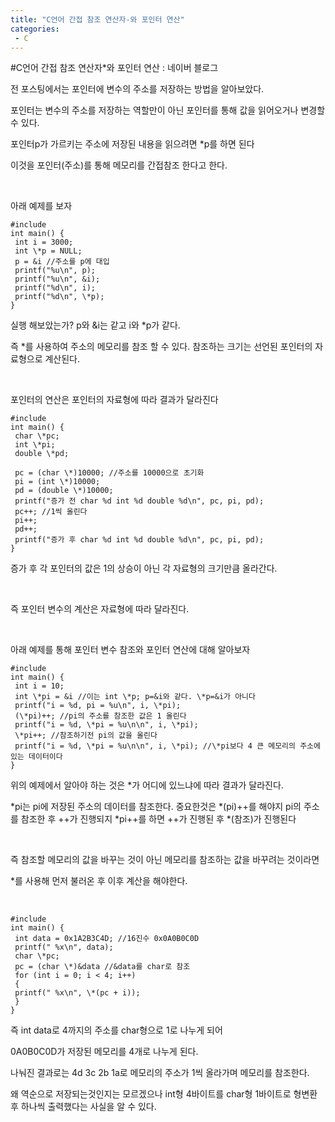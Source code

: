 ```yaml
---
title: "C언어 간접 참조 연산자-와 포인터 연산"
categories:
 - C
---
```

#C언어 간접 참조 연산자\*와 포인터 연산 : 네이버 블로그







전 포스팅에서는 포인터에 변수의 주소를 저장하는 방법을 알아보았다.

포인터는 변수의 주소를 저장하는 역할만이 아닌 포인터를 통해 값을 읽어오거나 변경할 수 있다.

포인터p가 가르키는 주소에 저장된 내용을 읽으려면 \*p를 하면 된다

이것을 포인터(주소)를 통해 메모리를 간접참조 한다고 한다.

​

아래 예제를 보자




 




```
#include 
int main() {
 int i = 3000;
 int \*p = NULL;
 p = &i //주소를 p에 대입
 printf("%u\n", p);
 printf("%u\n", &i);
 printf("%d\n", i);
 printf("%d\n", \*p);
}
```





 


실행 해보았는가? p와 &i는 같고 i와 \*p가 같다.

즉 \*를 사용하여 주소의 메모리를 참조 할 수 있다. 참조하는 크기는 선언된 포인터의 자료형으로 계산된다.

​

포인터의 연산은 포인터의 자료형에 따라 결과가 달라진다




 




```
#include
int main() {
 char \*pc;
 int \*pi;
 double \*pd;

 pc = (char \*)10000; //주소를 10000으로 초기화
 pi = (int \*)10000;
 pd = (double \*)10000;
 printf("증가 전 char %d int %d double %d\n", pc, pi, pd);
 pc++; //1씩 올린다
 pi++;
 pd++;
 printf("증가 후 char %d int %d double %d\n", pc, pi, pd);
}
```





 


증가 후 각 포인터의 값은 1의 상승이 아닌 각 자료형의 크기만큼 올라간다.

​

즉 포인터 변수의 계산은 자료형에 따라 달라진다.

​

아래 예제를 통해 포인터 변수 참조와 포인터 연산에 대해 알아보자




 




```
#include
int main() {
 int i = 10;
 int \*pi = &i //이는 int \*p; p=&i와 같다. \*p=&i가 아니다
 printf("i = %d, pi = %u\n", i, \*pi);
 (\*pi)++; //pi의 주소를 참조한 값은 1 올린다
 printf("i = %d, \*pi = %u\n\n", i, \*pi);
 \*pi++; //참조하기전 pi의 값을 올린다
 printf("i = %d, \*pi = %u\n\n", i, \*pi); //\*pi보다 4 큰 메모리의 주소에 있는 데이터이다
}
```





 


위의 예제에서 알아야 하는 것은 \*가 어디에 있느냐에 따라 결과가 달라진다.

\*pi는 pi에 저장된 주소의 데이터를 참조한다. 중요한것은 \*(pi)++를 해야지 pi의 주소를 참조한 후 ++가 진행되지 \*pi++를 하면 ++가 진행된 후 \*(참조)가 진행된다

​

즉 참조할 메모리의 값을 바꾸는 것이 아닌 메모리를 참조하는 값을 바꾸려는 것이라면

\*를 사용해 먼저 불러온 후 이후 계산을 해야한다.

​




 




```
#include
int main() {
 int data = 0x1A2B3C4D; //16진수 0x0A0B0C0D
 printf(" %x\n", data);
 char \*pc;
 pc = (char \*)&data //&data를 char로 참조
 for (int i = 0; i < 4; i++)
 {
 printf(" %x\n", \*(pc + i));
 }
}
```





 


즉 int data로 4까지의 주소를 char형으로 1로 나누게 되어

0A0B0C0D가 저장된 메모리를 4개로 나누게 된다.

나눠진 결과로는 4d 3c 2b 1a로 메모리의 주소가 1씩 올라가며 메모리를 참조한다.

왜 역순으로 저장되는것인지는 모르겠으나 int형 4바이트를 char형 1바이트로 형변환 후 하나씩 출력했다는 사실을 알 수 있다.

​

​

​

​




 

